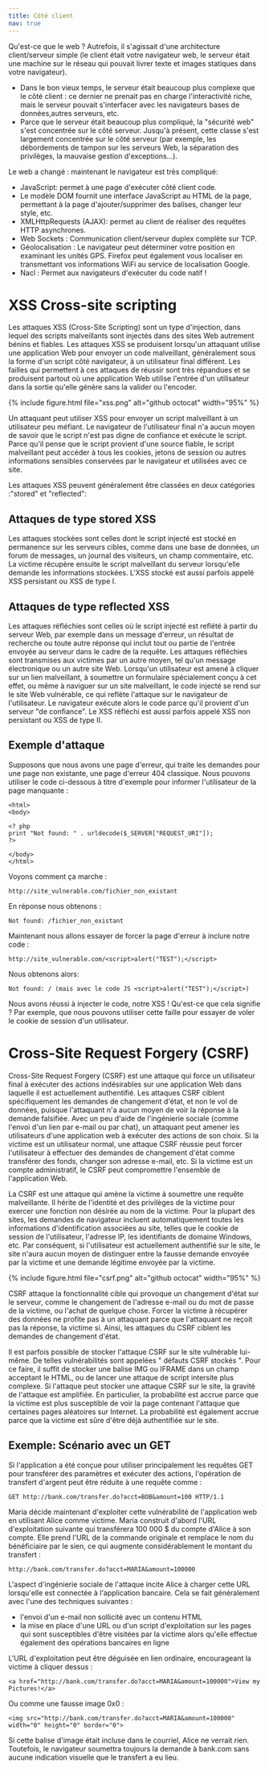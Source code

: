 ```yaml
---
title: Côté client 
nav: true
---
```


Qu'est-ce que le web ? Autrefois, il s'agissait d'une architecture client/serveur simple (le client
était votre navigateur web, le serveur était une machine sur le réseau qui pouvait livrer
texte et images statiques dans votre navigateur).
- Dans le bon vieux temps, le serveur était beaucoup plus complexe que le côté client : ce dernier ne prenait pas en charge l'interactivité riche, mais le serveur pouvait s'interfacer avec les navigateurs bases de données,autres serveurs, etc.
- Parce que le serveur était beaucoup plus compliqué, la "sécurité web" s'est concentrée sur le côté serveur. Jusqu'à présent, cette classe s'est largement concentrée sur le côté serveur (par exemple, les débordements de tampon sur les serveurs Web, la séparation des privilèges, la mauvaise gestion d'exceptions...).

Le web a changé : maintenant le navigateur est très compliqué:
- JavaScript: permet à une page d'exécuter côté client code.
- Le modèle DOM fournit une interface JavaScript au HTML de la page, permettant à la page d'ajouter/supprimer des balises, changer leur style, etc.
- XMLHttpRequests (AJAX): permet au client de réaliser des requêtes HTTP asynchrones.
- Web Sockets : Communication client/serveur duplex complète sur TCP.
- Géolocalisation : Le navigateur peut déterminer votre position en examinant les unités GPS. Firefox peut également vous localiser en transmettant vos informations WiFi au service de localisation Google.
- Nacl : Permet aux navigateurs d'exécuter du code natif !

# XSS Cross-site scripting
Les attaques XSS (Cross-Site Scripting) sont un type d'injection, dans lequel des scripts malveillants sont injectés dans des sites Web autrement bénins et fiables. Les attaques XSS se produisent lorsqu'un attaquant utilise une application Web pour envoyer un code malveillant, généralement sous la forme d'un script côté navigateur, à un utilisateur final différent. Les failles qui permettent à ces attaques de réussir sont très répandues et se produisent partout où une application Web utilise l'entrée d'un utilisateur dans la sortie qu'elle génère sans la valider ou l'encoder.

{% include figure.html file="xss.png" alt="github octocat" width="95%" %}

Un attaquant peut utiliser XSS pour envoyer un script malveillant à un utilisateur peu méfiant. Le navigateur de l'utilisateur final n'a aucun moyen de savoir que le script n'est pas digne de confiance et exécute le script. Parce qu'il pense que le script provient d'une source fiable, le script malveillant peut accéder à tous les cookies, jetons de session ou autres informations sensibles conservées par le navigateur et utilisées avec ce site.

Les attaques XSS peuvent généralement être classées en deux catégories :"stored" et "reflected":

## Attaques de type stored XSS
Les attaques stockées sont celles dont le script injecté est stocké en permanence sur les serveurs cibles, comme dans une base de données, un forum de messages, un journal des visiteurs, un champ commentaire, etc. La victime récupère ensuite le script malveillant du serveur lorsqu'elle demande les informations stockées. L'XSS stocké est aussi parfois appelé XSS persistant ou XSS de type I.

## Attaques de type reflected XSS
Les attaques réfléchies sont celles où le script injecté est reflété à partir du serveur Web, par exemple dans un message d'erreur, un résultat de recherche ou toute autre réponse qui inclut tout ou partie de l'entrée envoyée au serveur dans le cadre de la requête. Les attaques réfléchies sont transmises aux victimes par un autre moyen, tel qu'un message électronique ou un autre site Web. Lorsqu'un utilisateur est amené à cliquer sur un lien malveillant, à soumettre un formulaire spécialement conçu à cet effet, ou même à naviguer sur un site malveillant, le code injecté se rend sur le site Web vulnérable, ce qui reflète l'attaque sur le navigateur de l'utilisateur. Le navigateur exécute alors le code parce qu'il provient d'un serveur "de confiance". Le XSS réfléchi est aussi parfois appelé XSS non persistant ou XSS de type II.

## Exemple d'attaque
Supposons que nous avons une page d'erreur, qui traite les demandes pour une page non existante, une page d'erreur 404 classique. Nous pouvons utiliser le code ci-dessous à titre d'exemple pour informer l'utilisateur de la page manquante :
```
<html>
<body>

<? php
print "Not found: " . urldecode($_SERVER["REQUEST_URI"]);
?>

</body>
</html>
```

Voyons comment ça marche :

```
http://site_vulnerable.com/fichier_non_existant

```
En réponse nous obtenons :
```
Not found: /fichier_non_existant
```
Maintenant nous allons essayer de forcer la page d'erreur à inclure notre code :
```
http://site_vulnerable.com/<script>alert("TEST");</script>
```
Nous obtenons alors: 
```
Not found: / (mais avec le code JS <script>alert("TEST");</script>)
```
Nous avons réussi à injecter le code, notre XSS ! Qu'est-ce que cela signifie ? Par exemple, que nous pouvons utiliser cette faille pour essayer de voler le cookie de session d'un utilisateur.

# Cross-Site Request Forgery (CSRF)
Cross-Site Request Forgery (CSRF) est une attaque qui force un utilisateur final à exécuter des actions indésirables sur une application Web dans laquelle il est actuellement authentifié. Les attaques CSRF ciblent spécifiquement les demandes de changement d'état, et non le vol de données, puisque l'attaquant n'a aucun moyen de voir la réponse à la demande falsifiée. Avec un peu d'aide de l'ingénierie sociale (comme l'envoi d'un lien par e-mail ou par chat), un attaquant peut amener les utilisateurs d'une application web à exécuter des actions de son choix. Si la victime est un utilisateur normal, une attaque CSRF réussie peut forcer l'utilisateur à effectuer des demandes de changement d'état comme transférer des fonds, changer son adresse e-mail, etc. Si la victime est un compte administratif, le CSRF peut compromettre l'ensemble de l'application Web.

La CSRF est une attaque qui amène la victime à soumettre une requête malveillante. Il hérite de l'identité et des privilèges de la victime pour exercer une fonction non désirée au nom de la victime. Pour la plupart des sites, les demandes de navigateur incluent automatiquement toutes les informations d'identification associées au site, telles que le cookie de session de l'utilisateur, l'adresse IP, les identifiants de domaine Windows, etc. Par conséquent, si l'utilisateur est actuellement authentifié sur le site, le site n'aura aucun moyen de distinguer entre la fausse demande envoyée par la victime et une demande légitime envoyée par la victime.

{% include figure.html file="csrf.png" alt="github octocat" width="95%" %}

CSRF attaque la fonctionnalité cible qui provoque un changement d'état sur le serveur, comme le changement de l'adresse e-mail ou du mot de passe de la victime, ou l'achat de quelque chose. Forcer la victime à récupérer des données ne profite pas à un attaquant parce que l'attaquant ne reçoit pas la réponse, la victime si. Ainsi, les attaques du CSRF ciblent les demandes de changement d'état.

Il est parfois possible de stocker l'attaque CSRF sur le site vulnérable lui-même. De telles vulnérabilités sont appelées " défauts CSRF stockés ". Pour ce faire, il suffit de stocker une balise IMG ou IFRAME dans un champ acceptant le HTML, ou de lancer une attaque de script intersite plus complexe. Si l'attaque peut stocker une attaque CSRF sur le site, la gravité de l'attaque est amplifiée. En particulier, la probabilité est accrue parce que la victime est plus susceptible de voir la page contenant l'attaque que certaines pages aléatoires sur Internet. La probabilité est également accrue parce que la victime est sûre d'être déjà authentifiée sur le site.

## Exemple: Scénario avec un GET
Si l'application a été conçue pour utiliser principalement les requêtes GET pour transférer des paramètres et exécuter des actions, l'opération de transfert d'argent peut être réduite à une requête comme :

```
GET http://bank.com/transfer.do?acct=BOB&amount=100 HTTP/1.1
```

Maria décide maintenant d'exploiter cette vulnérabilité de l'application web en utilisant Alice comme victime. Maria construit d'abord l'URL d'exploitation suivante qui transférera 100 000 $ du compte d'Alice à son compte. Elle prend l'URL de la commande originale et remplace le nom du bénéficiaire par le sien, ce qui augmente considérablement le montant du transfert :

```
http://bank.com/transfer.do?acct=MARIA&amount=100000
```

L'aspect d'ingénierie sociale de l'attaque incite Alice à charger cette URL lorsqu'elle est connectée à l'application bancaire. Cela se fait généralement avec l'une des techniques suivantes :

- l'envoi d'un e-mail non sollicité avec un contenu HTML
- la mise en place d'une URL ou d'un script d'exploitation sur les pages qui sont susceptibles d'être visitées par la victime alors qu'elle effectue également des opérations bancaires en ligne

L'URL d'exploitation peut être déguisée en lien ordinaire, encourageant la victime à cliquer dessus :

```
<a href="http://bank.com/transfer.do?acct=MARIA&amount=100000">View my Pictures!</a>
```
Ou comme une fausse image 0x0 :
```
<img src="http://bank.com/transfer.do?acct=MARIA&amount=100000" width="0" height="0" border="0">
```
Si cette balise d'image était incluse dans le courriel, Alice ne verrait rien. Toutefois, le navigateur soumettra toujours la demande à bank.com sans aucune indication visuelle que le transfert a eu lieu.